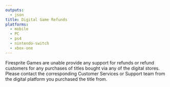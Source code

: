 ```yaml
---
outputs:
  - json
title: Digital Game Refunds
platforms:
  - mobile
  - PC
  - ps4
  - nintendo-switch
  - xbox-one
---
```

Firesprite Games are unable provide any support for refunds or refund customers for any purchases of titles bought via any of the digital stores. Please contact the corresponding Customer Services or Support team from the digital platform you purchased the title from.